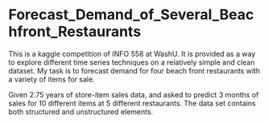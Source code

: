 # Forecast_Demand_of_Several_Beachfront_Restaurants
This is a kaggle competition of INFO 558 at WashU. It is provided as a way to explore different time series techniques on a relatively simple and clean dataset. My task is to forecast demand for four beach front restaurants with a variety of items for sale.

Given 2.75 years of store-item sales data, and asked to predict 3 months of sales for 10 different items at 5 different restaurants. The data set contains both structured and unstructured elements.

